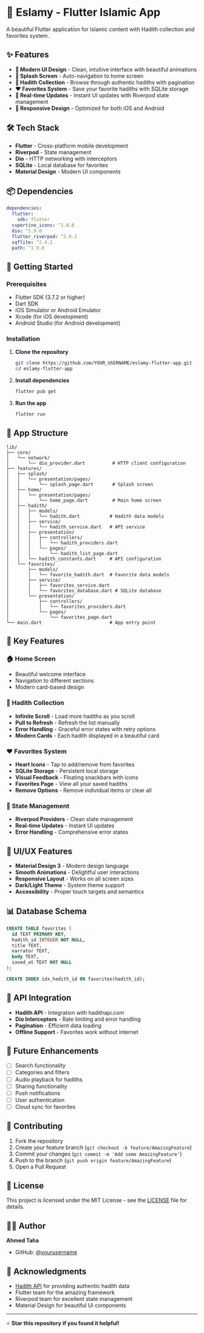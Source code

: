 # 🕌 Eslamy - Flutter Islamic App

A beautiful Flutter application for Islamic content with Hadith collection and favorites system.

## ✨ Features

- **🎨 Modern UI Design** - Clean, intuitive interface with beautiful animations
- **📱 Splash Screen** - Auto-navigation to home screen
- **📖 Hadith Collection** - Browse through authentic hadiths with pagination
- **❤️ Favorites System** - Save your favorite hadiths with SQLite storage
- **🔄 Real-time Updates** - Instant UI updates with Riverpod state management
- **📱 Responsive Design** - Optimized for both iOS and Android

## 🛠️ Tech Stack

- **Flutter** - Cross-platform mobile development
- **Riverpod** - State management
- **Dio** - HTTP networking with interceptors
- **SQLite** - Local database for favorites
- **Material Design** - Modern UI components

## 📦 Dependencies

```yaml
dependencies:
  flutter:
    sdk: flutter
  cupertino_icons: ^1.0.8
  dio: ^5.9.0
  flutter_riverpod: ^2.6.1
  sqflite: ^2.4.1
  path: ^1.9.0
```

## 🚀 Getting Started

### Prerequisites

- Flutter SDK (3.7.2 or higher)
- Dart SDK
- iOS Simulator or Android Emulator
- Xcode (for iOS development)
- Android Studio (for Android development)

### Installation

1. **Clone the repository**
   ```bash
   git clone https://github.com/YOUR_USERNAME/eslamy-flutter-app.git
   cd eslamy-flutter-app
   ```

2. **Install dependencies**
   ```bash
   flutter pub get
   ```

3. **Run the app**
   ```bash
   flutter run
   ```

## 📱 App Structure

```
lib/
├── core/
│   └── network/
│       └── dio_provider.dart          # HTTP client configuration
├── features/
│   ├── splash/
│   │   └── presentation/pages/
│   │       └── splash_page.dart       # Splash screen
│   ├── home/
│   │   └── presentation/pages/
│   │       └── home_page.dart         # Main home screen
│   ├── hadith/
│   │   ├── models/
│   │   │   └── hadith.dart           # Hadith data models
│   │   ├── service/
│   │   │   └── hadith_service.dart   # API service
│   │   ├── presentation/
│   │   │   ├── controllers/
│   │   │   │   └── hadith_providers.dart
│   │   │   └── pages/
│   │   │       └── hadith_list_page.dart
│   │   └── hadith_constants.dart     # API configuration
│   └── favorites/
│       ├── models/
│       │   └── favorite_hadith.dart  # Favorite data models
│       ├── service/
│       │   ├── favorites_service.dart
│       │   └── favorites_database.dart # SQLite database
│       └── presentation/
│           ├── controllers/
│           │   └── favorites_providers.dart
│           └── pages/
│               └── favorites_page.dart
└── main.dart                         # App entry point
```

## 🎯 Key Features

### 🏠 Home Screen
- Beautiful welcome interface
- Navigation to different sections
- Modern card-based design

### 📖 Hadith Collection
- **Infinite Scroll** - Load more hadiths as you scroll
- **Pull to Refresh** - Refresh the list manually
- **Error Handling** - Graceful error states with retry options
- **Modern Cards** - Each hadith displayed in a beautiful card

### ❤️ Favorites System
- **Heart Icons** - Tap to add/remove from favorites
- **SQLite Storage** - Persistent local storage
- **Visual Feedback** - Floating snackbars with icons
- **Favorites Page** - View all your saved hadiths
- **Remove Options** - Remove individual items or clear all

### 🔧 State Management
- **Riverpod Providers** - Clean state management
- **Real-time Updates** - Instant UI updates
- **Error Handling** - Comprehensive error states

## 🎨 UI/UX Features

- **Material Design 3** - Modern design language
- **Smooth Animations** - Delightful user interactions
- **Responsive Layout** - Works on all screen sizes
- **Dark/Light Theme** - System theme support
- **Accessibility** - Proper touch targets and semantics

## 📊 Database Schema

```sql
CREATE TABLE favorites (
  id TEXT PRIMARY KEY,
  hadith_id INTEGER NOT NULL,
  title TEXT,
  narrator TEXT,
  body TEXT,
  saved_at TEXT NOT NULL
);

CREATE INDEX idx_hadith_id ON favorites(hadith_id);
```

## 🔗 API Integration

- **Hadith API** - Integration with hadithapi.com
- **Dio Interceptors** - Rate limiting and error handling
- **Pagination** - Efficient data loading
- **Offline Support** - Favorites work without internet

## 🚀 Future Enhancements

- [ ] Search functionality
- [ ] Categories and filters
- [ ] Audio playback for hadiths
- [ ] Sharing functionality
- [ ] Push notifications
- [ ] User authentication
- [ ] Cloud sync for favorites

## 🤝 Contributing

1. Fork the repository
2. Create your feature branch (`git checkout -b feature/AmazingFeature`)
3. Commit your changes (`git commit -m 'Add some AmazingFeature'`)
4. Push to the branch (`git push origin feature/AmazingFeature`)
5. Open a Pull Request

## 📄 License

This project is licensed under the MIT License - see the [LICENSE](LICENSE) file for details.

## 👨‍💻 Author

**Ahmed Taha**
- GitHub: [@yourusername](https://github.com/yourusername)

## 🙏 Acknowledgments

- [Hadith API](https://www.hadithapi.com/) for providing authentic hadith data
- Flutter team for the amazing framework
- Riverpod team for excellent state management
- Material Design for beautiful UI components

---

⭐ **Star this repository if you found it helpful!**